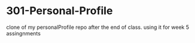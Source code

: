 # 301-Personal-Profile
clone of my personalProfile repo after the end of class. using it for week 5 assingnments
